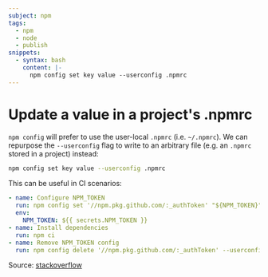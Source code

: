 ```yaml
---
subject: npm
tags:
  - npm
  - node
  - publish
snippets:
  - syntax: bash
    content: |-
      npm config set key value --userconfig .npmrc
---
```


# Update a value in a project's .npmrc

`npm config` will prefer to use the user-local `.npmrc` (i.e. `~/.npmrc`). We
can repurpose the `--userconfig` flag to write to an arbitrary file (e.g. an
`.npmrc` stored in a project) instead:

```bash
npm config set key value --userconfig .npmrc
```

This can be useful in CI scenarios:

```yaml
- name: Configure NPM_TOKEN
  run: npm config set '//npm.pkg.github.com/:_authToken' "${NPM_TOKEN}" --userconfig .npmrc
  env:
    NPM_TOKEN: ${{ secrets.NPM_TOKEN }}
- name: Install dependencies
  run: npm ci
- name: Remove NPM_TOKEN config
  run: npm config delete '//npm.pkg.github.com/:_authToken' --userconfig .npmrc
```

Source: [stackoverflow][1]

[1]: https://stackoverflow.com/questions/27788398/how-to-npm-config-save-into-project-npmrc-file
